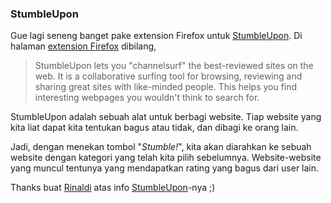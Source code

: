### StumbleUpon

[StumbleUpon]: http://www.stumbleupon.com

Gue lagi seneng banget pake extension Firefox untuk [StumbleUpon][]. Di halaman [extension Firefox](https://addons.mozilla.org/extensions/moreinfo.php?id=138&application=firefox) dibilang,

> StumbleUpon lets you "channelsurf" the best-reviewed sites on the web. It is a collaborative
> surfing tool for browsing, reviewing and sharing great sites with like-minded people. This 
> helps you find interesting webpages you wouldn't think to search for.

StumbleUpon adalah sebuah alat untuk berbagi website. Tiap website yang kita liat dapat kita tentukan bagus atau tidak, dan dibagi ke orang lain.

Jadi, dengan menekan tombol "*Stumble!*", kita akan diarahkan ke sebuah website dengan kategori yang telah kita pilih sebelumnya. Website-website yang muncul tentunya yang mendapatkan rating yang bagus dari user lain.

Thanks buat [Rinaldi](http://rinaldi.csui01.net) atas info [StumbleUpon][]-nya ;)

<!-- METADATA: {"time": "2005-07-30 07:49:32", "title": "StumbleUpon"} -->
